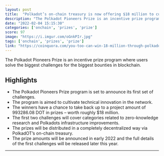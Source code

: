 ```yaml
---
layout: post
title:  "Polkadot’s on-chain treasury is now offering $18 million to cultivate technical innovation in the Polkadot network."
description: "The Polkadot Pioneers Prize is an incentive prize program where users solve the biggest challenges for the biggest bounties in blockchain."
date: "2022-02-04 15:15:30"
categories: ['onchain', 'prizes', 'prize']
score: 97
image: "https://i.imgur.com/oGnkPIr.jpg"
tags: ['onchain', 'prizes', 'prize']
link: "https://coinquora.com/you-too-can-win-18-million-through-polkadots-pioneers-prize/?utm=twitter"
---
```


The Polkadot Pioneers Prize is an incentive prize program where users solve the biggest challenges for the biggest bounties in blockchain.

## Highlights

- The Polkadot Pioneers Prize program is set to announce its first set of challenges.
- The program is aimed to cultivate technical innovation in the network.
- The winners have a chance to take back up to a project amount of 993286.08 DOT in prizes – worth roughly $18 million.
- The first two challenges will cover categories related to zero-knowledge research and Polkadots infrastructure improvements.
- The prizes will be distributed in a completely decentralized way via PolkadOT’s on-chain treasury.
- The prize amounts will be announced in early 2022 and the full details of the first challenges will be released later this year.

---
